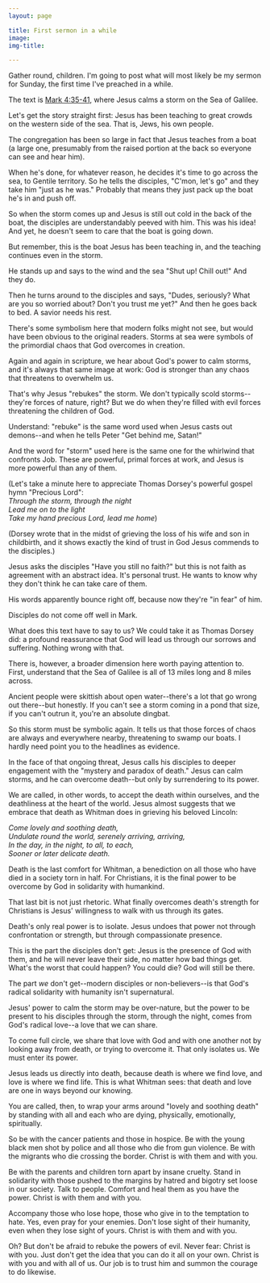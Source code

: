 ```yaml
---
layout: page

title: First sermon in a while
image:
img-title:

---
```


Gather round, children. I'm going to post what will most likely be my sermon for Sunday, the first time I've preached in a while.

The text is <a href="http://bible.oremus.org/?ql=396680499">Mark 4:35-41</a>, where Jesus calms a storm on the Sea of Galilee. 

Let's get the story straight first: Jesus has been teaching to great crowds on the western side of the sea. That is, Jews, his own people.

The congregation has been so large in fact that Jesus teaches from a boat (a large one, presumably from the raised portion at the back so everyone can see and hear him).

When he's done, for whatever reason, he decides it's time to go across the sea, to Gentile territory. So he tells the disciples, "C'mon, let's go" and they take him "just as he was." Probably that means they just pack up the boat he's in and push off.

So when the storm comes up and Jesus is still out cold in the back of the boat, the disciples are understandably peeved with him. This was his idea! And yet, he doesn't seem to care that the boat is going down.

But remember, this is the boat Jesus has been teaching in, and the teaching continues even in the storm.

He stands up and says to the wind and the sea "Shut up! Chill out!" And they do.

Then he turns around to the disciples and says, "Dudes, seriously? What are you so worried about? Don't you trust me yet?" And then he goes back to bed. A savior needs his rest.

There's some symbolism here that modern folks might not see, but would have been obvious to the original readers. Storms at sea were symbols of the primordial chaos that God overcomes in creation.

Again and again in scripture, we hear about God's power to calm storms, and it's always that same image at work: God is stronger than any chaos that threatens to overwhelm us.

That's why Jesus "rebukes" the storm. We don't typically scold storms--they're forces of nature, right? But we do when they're filled with evil forces threatening the children of God.

Understand: "rebuke" is the same word used when Jesus casts out demons--and when he tells Peter "Get behind me, Satan!"

And the word for "storm" used here is the same one for the whirlwind that confronts Job. These are powerful, primal forces at work, and Jesus is more powerful than any of them.

(Let's take a minute here to appreciate Thomas Dorsey's powerful gospel hymn "Precious Lord": <br />
*Through the storm, through the night<br />
Lead me on to the light<br />
Take my hand precious Lord, lead me home*)

(Dorsey wrote that in the midst of grieving the loss of his wife and son in childbirth, and it shows exactly the kind of trust in God Jesus commends to the disciples.)

Jesus asks the disciples "Have you still no faith?" but this is not faith as agreement with an abstract idea. It's personal trust. He wants to know why they don't think he can take care of them.

His words apparently bounce right off, because now they're "in fear" of him.

Disciples do not come off well in Mark.

What does this text have to say to us? We could take it as Thomas Dorsey did: a profound reassurance that God will lead us through our sorrows and suffering. Nothing wrong with that.

There is, however, a broader dimension here worth paying attention to. First, understand that the Sea of Galilee is all of 13 miles long and 8 miles across.

Ancient people were skittish about open water--there's a lot that go wrong out there--but honestly. If you can't see a storm coming in a pond that size, if you can't outrun it, you're an absolute dingbat.

So this storm must be symbolic again. It tells us that those forces of chaos are always and everywhere nearby, threatening to swamp our boats. I hardly need point you to the headlines as evidence.

In the face of that ongoing threat, Jesus calls his disciples to deeper engagement with the "mystery and paradox of death." Jesus can calm storms, and he can overcome death--but only by surrendering to its power.

We are called, in other words, to accept the death within ourselves, and the deathliness at the heart of the world. Jesus almost suggests that we embrace that death as Whitman does in grieving his beloved Lincoln:

*Come lovely and soothing death, <br />
Undulate round the world, serenely arriving, arriving, <br />
In the day, in the night, to all, to each, <br />
Sooner or later delicate death.*

Death is the last comfort for Whitman, a benediction on all those who have died in a society torn in half. For Christians, it is the final power to be overcome by God in solidarity with humankind.

That last bit is not just rhetoric. What finally overcomes death's strength for Christians is Jesus' willingness to walk with us through its gates. 

Death's only real power is to isolate. Jesus undoes that power not through confrontation or strength, but through compassionate presence.

This is the part the disciples don't get: Jesus is the presence of God with them, and he will never leave their side, no matter how bad things get. What's the worst that could happen? You could die? God will still be there.

The part *we* don't get--modern disciples or non-believers--is that God's radical solidarity with humanity isn't supernatural. 

Jesus' power to calm the storm may be over-nature, but the power to be present to his disciples through the storm, through the night, comes from God's radical love--a love that we can share.

To come full circle, we share that love with God and with one another not by looking away from death, or trying to overcome it. That only isolates us. We must enter its power.

Jesus leads us directly into death, because death is where we find love, and love is where we find life. This is what Whitman sees: that death and love are one in ways beyond our knowing.

You are called, then, to wrap your arms around "lovely and soothing death" by standing with all and each who are dying, physically, emotionally, spiritually.

So be with the cancer patients and those in hospice. Be with the young black men shot by police and all those who die from gun violence. Be with the migrants who die crossing the border. Christ is with them and with you.

Be with the parents and children torn apart by insane cruelty. Stand in solidarity with those pushed to the margins by hatred and bigotry set loose in our society. Talk to people. Comfort and heal them as you have the power. Christ is with them and with you.

Accompany those who lose hope, those who give in to the temptation to hate. Yes, even pray for your enemies. Don't lose sight of their humanity, even when they lose sight of yours. Christ is with them and with you.

Oh? But don't be afraid to rebuke the powers of evil. Never fear: Christ is with you. Just don't get the idea that you can do it all on your own. Christ is with you and with all of us. Our job is to trust him and summon the courage to do likewise.